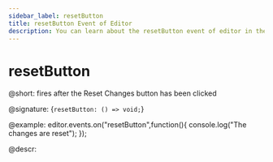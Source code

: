 ```yaml
---
sidebar_label: resetButton
title: resetButton Event of Editor
description: You can learn about the resetButton event of editor in the documentation of the DHTMLX JavaScript Diagram library. Browse developer guides and API reference, try out code examples and live demos, and download a free 30-day evaluation version of DHTMLX Diagram.
---
```


# resetButton

@short: fires after the Reset Changes button has been clicked

@signature: {`resetButton: () => void;`}

@example:
editor.events.on("resetButton",function(){
    console.log("The changes are reset");
});

@descr:
